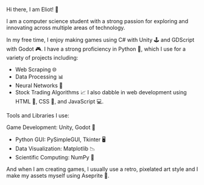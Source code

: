 Hi there, I am Eliot! 👋

I am a computer science student with a strong passion for exploring and innovating across multiple areas of technology.

In my free time, I enjoy making games using C# with Unity 🕹️ and GDScript with Godot 🎮. I have a strong proficiency in Python 🐍, which I use for a variety of projects including:
- Web Scraping 🌐
- Data Processing 📊
- Neural Networks 🤖
- Stock Trading Algorithms 📈
I also dabble in web development using HTML 📄, CSS 🎨, and JavaScript 💻.

Tools and Libraries I use:

Game Development: Unity, Godot 🎲
- Python GUI: PySimpleGUI, Tkinter 🖥️
- Data Visualization: Matplotlib 📉
- Scientific Computing: NumPy 🔢

And when I am creating games, I usually use a retro, pixelated art style and I make my assets myself using Aseprite 👾.
